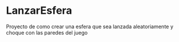 # LanzarEsfera
Proyecto de como crear una esfera que sea lanzada aleatoriamente y choque con las paredes del juego

